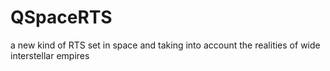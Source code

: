 QSpaceRTS
=========

a new kind of RTS set in space and taking into account the realities of wide interstellar empires
